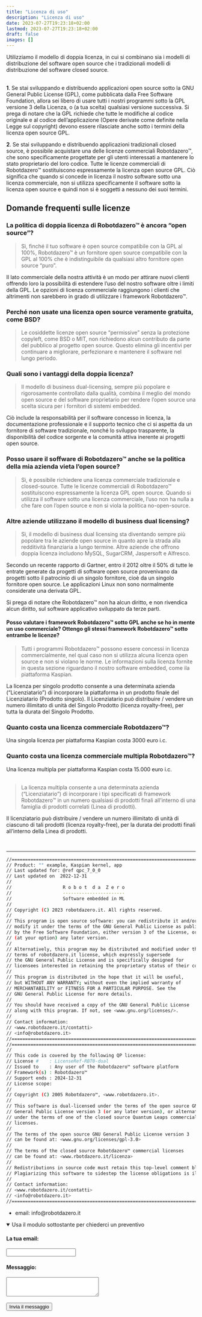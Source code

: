 ```yaml
---
title: "Licenza di uso"
description: "Licenza di uso"
date: 2023-07-27T19:23:18+02:00
lastmod: 2023-07-27T19:23:18+02:00
draft: false
images: []
---
```




<div class="alert alert-doks d-flexflex-shrink-1" role="alert">
Utilizziamo il modello di doppia licenza, in cui si combinano sia i modelli di distribuzione del software open source che i tradizionali modelli di distribuzione del software closed source.
</div>

<br>

**1**. Se stai sviluppando e distribuendo applicazioni open source sotto la GNU General Public License (GPL), come pubblicata dalla Free Software Foundation, allora sei libero di usare tutti i nostri programmi sotto la GPL versione 3 della Licenza, o (a tua scelta) qualsiasi versione successiva. Si prega di notare che la GPL richiede che tutte le modifiche al codice originale e al codice dell’applicazione (Opere derivate come definite nella Legge sul copyright) devono essere rilasciate anche sotto i termini della licenza open source GPL.

**2**. Se stai sviluppando e distribuendo applicazioni tradizionali closed source, è possibile acquistare una delle licenze commerciali Robotdazero™, che sono specificamente progettate per gli utenti interessati a mantenere lo stato proprietario del loro codice. Tutte le licenze commerciali di Robotdazero™ sostituiscono espressamente la licenza open source GPL. Ciò significa che quando si concede in licenza il nostro software sotto una licenza commerciale, non si utilizza specificamente il software sotto la licenza open source e quindi non si è soggetti a nessuno dei suoi termini.


## Domande frequenti sulle licenze

### La politica di doppia licenza di Robotdazero™ è ancora “open source”?

> Sì, finché il tuo software è open source compatibile con la GPL al 100%, Robotdazero™ è un fornitore open source compatibile con la GPL al 100% che è indistinguibile da qualsiasi altro fornitore open source “puro”.

Il lato commerciale della nostra attività è un modo per attirare nuovi clienti offrendo loro la possibilità di estendere l’uso del nostro software oltre i limiti della GPL. Le opzioni di licenza commerciale raggiungono i clienti che altrimenti non sarebbero in grado di utilizzare i framework Robotdazero™.

### Perché non usate una licenza open source veramente gratuita, come BSD?

> Le cosiddette licenze open source “permissive” senza la protezione copyleft, come BSD o MIT, non richiedono alcun contributo da parte del pubblico al progetto open source. Questo elimina gli incentivi per continuare a migliorare, perfezionare e mantenere il software nel lungo periodo. 

### Quali sono i vantaggi della doppia licenza?

> Il modello di business dual-licensing, sempre più popolare e rigorosamente controllato dalla qualità, combina il meglio del mondo open source e del software proprietario per rendere l’open source una scelta sicura per i fornitori di sistemi embedded. 

Ciò include la responsabilità per il software concesso in licenza, la documentazione professionale e il supporto tecnico che ci si aspetta da un fornitore di software tradizionale, nonché lo sviluppo trasparente, la disponibilità del codice sorgente e la comunità attiva inerente ai progetti open source.


### Posso usare il soffware di Robotdazero™ anche se la politica della mia azienda vieta l’open source?

> Sì, è possibile richiedere una licenza commerciale tradizionale e closed-source. Tutte le licenze commerciali di Robotdazero™ sostituiscono espressamente la licenza GPL open source. Quando si utilizza il software sotto una licenza commerciale, l’uso non ha nulla a che fare con l’open source e non si viola la politica no-open-source. 

### Altre aziende utilizzano il modello di business dual licensing? 

> Sì, il modello di business dual licensing sta diventando sempre più popolare tra le aziende open source in quanto apre la strada alla redditività finanziaria a lungo termine. Altre aziende che offrono doppia licenza includono MySQL, SugarCRM, Jaspersoft e Alfresco. 

Secondo un recente rapporto di Gartner, entro il 2012 oltre il 50% di tutte le entrate generate da progetti di software open source provenivano da progetti sotto il patrocinio di un singolo fornitore, cioè da un singolo fornitore open source. Le applicazioni Linux non sono normalmente considerate una derivata GPL. 

<div class="alert alert-doks d-flexflex-shrink-1" role="alert">
Si prega di notare che Robotdazero™ non ha alcun diritto, e non rivendica alcun diritto, sul software applicativo sviluppato da terze parti.
</div>

#### Posso valutare i framework Robotdazero™ sotto GPL anche se ho in mente un uso commerciale?  Ottengo gli stessi framework Robotdazero™ sotto entrambe le licenze?  

> Tutti i programmi Robotdazero™ possono essere concessi in licenza commercialmente, nel qual caso non si utilizza alcuna licenza open source e non si violano le norme. Le informazioni sulla licenza fornite in questa sezione riguardano il nostro software embedded, come ila piattaforma Kaspian. 

La licenza per singolo prodotto consente a una determinata azienda (“Licenziatario”) di incorporare la piattaforma in un prodotto finale del Licenziatario (Prodotto singolo). Il Licenziatario può distribuire / vendere un numero illimitato di unità del Singolo Prodotto (licenza royalty-free), per tutta la durata del Singolo Prodotto. 


### Quanto costa una licenza commerciale Robotdazero™?
<div class="alert alert-doks d-flexflex-shrink-1" role="alert">
Una singola licenza per piattaforma Kaspian costa 3000 euro i.c.
</div>

### Quanto costa una licenza commerciale multipla Robotdazero™?
<div class="alert alert-doks d-flexflex-shrink-1" role="alert">
Una licenza multipla per piattaforma Kaspian costa 15.000 euro i.c.
</div>

<br>

> La licenza multipla consente a una determinata azienda (“Licenziatario”) di incorporare i tipi specificati di framework Robotdazero™ in un numero qualsiasi di prodotti finali all’interno di una famiglia di prodotti correlati (Linea di prodotti). 

Il licenziatario può distribuire / vendere un numero illimitato di unità di ciascuno di tali prodotti (licenza royalty-free), per la durata dei prodotti finali all’interno della Linea di prodotti.

<br>
<hr>

```bash
//============================================================================
// Product: "" example, Kaspian kernel, app
// Last updated for: @ref qpc_7_0_0
// Last updated on  2022-12-31
//
//                   R o b o t  d a  Z e r o
//                   -----------------------
//                   Software embedded in ML
//
// Copyright (C) 2023 robotdazero.it. All rights reserved.
//
// This program is open source software: you can redistribute it and/or
// modify it under the terms of the GNU General Public License as published
// by the Free Software Foundation, either version 3 of the License, or
// (at your option) any later version.
//
// Alternatively, this program may be distributed and modified under the
// terms of robotdazero.it license, which expressly supersede
// the GNU General Public License and is specifically designed for
// licensees interested in retaining the proprietary status of their code.
//
// This program is distributed in the hope that it will be useful,
// but WITHOUT ANY WARRANTY; without even the implied warranty of
// MERCHANTABILITY or FITNESS FOR A PARTICULAR PURPOSE. See the
// GNU General Public License for more details.
//
// You should have received a copy of the GNU General Public License
// along with this program. If not, see <www.gnu.org/licenses/>.
//
// Contact information:
// <www.robotdazero.it/contatti>
// <info@robotdazero.it>
//============================================================================
//============================================================================
//
// This code is covered by the following QP license:
// License #    : LicenseRef-RBT0-dual
// Issued to    : Any user of the Robotdazero™ software platform
// Framework(s) : Robotdazero™
// Support ends : 2024-12-31
// License scope:
//
// Copyright (C) 2005 Robotdazero™, <www.robotdazero.it>.
//
// This software is dual-licensed under the terms of the open source GNU
// General Public License version 3 (or any later version), or alternatively,
// under the terms of one of the closed source Quantum Leaps commercial
// licenses.
//
// The terms of the open source GNU General Public License version 3
// can be found at: <www.gnu.org/licenses/gpl-3.0>
//
// The terms of the closed source Robotdazero™ commercial licenses
// can be found at: <www.rbotdazero.it/licenza>
//
// Redistributions in source code must retain this top-level comment block.
// Plagiarizing this software to sidestep the license obligations is illegal.
//
// Contact information:
// <www.robotdazero.it/contatti>
// <info@robotdazero.it>
//============================================================================
```


<ul>
<li>email: info@robotdazero.it</li>
</ul>

<details open="">
  <summary>Usa il modulo sottostante per chiederci un preventivo</summary>

<form action="https://formspree.io/f/xyybpbln" method="POST">
<input type="hidden" name="_language" value="it"/>
  <label>
    <h4>La tua email:</h4>
    <input type="email" name="email">
  </label>
  <br>
  <label>
    <h4>Messaggio:</h4>
    <textarea cols="28" rows="3"  name="message"></textarea>
  </label>
  <br>
  <br>
  <button class="btn btn-primary btn-lg px-4 mb-2" type="submit">Invia il messaggio</button>
</form>

</details>
